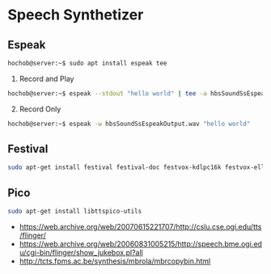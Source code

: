 # Speech Synthetizer

## Espeak

```sh
hochob@server:~$ sudo apt install espeak tee
```

1. Record and Play

```sh
hochob@server:~$ espeak --stdout "hello world" | tee -a hbsSoundSsEspeakOutput.wav | aplay -
```

2. Record Only

```sh
hochob@server:~$ espeak -w hbsSoundSsEspeakOutput.wav "hello world"
```

## Festival

```sh
sudo apt-get install festival festival-doc festvox-kdlpc16k festvox-ellpc11k
```

## Pico

```sh
sudo apt-get install libttspico-utils
```

- https://web.archive.org/web/20070615221707/http://cslu.cse.ogi.edu/tts/flinger/
- https://web.archive.org/web/20060831005215/http://speech.bme.ogi.edu/cgi-bin/flinger/show_jukebox.pl?all
- http://tcts.fpms.ac.be/synthesis/mbrola/mbrcopybin.html